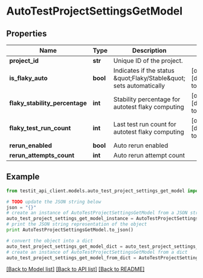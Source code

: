 # AutoTestProjectSettingsGetModel


## Properties
Name | Type | Description | Notes
------------ | ------------- | ------------- | -------------
**project_id** | **str** | Unique ID of the project. | 
**is_flaky_auto** | **bool** | Indicates if the status \&quot;Flaky/Stable\&quot; sets automatically | [optional] [default to False]
**flaky_stability_percentage** | **int** | Stability percentage for autotest flaky computing | [optional] [default to 100]
**flaky_test_run_count** | **int** | Last test run count for autotest flaky computing | [optional] [default to 100]
**rerun_enabled** | **bool** | Auto rerun enabled | 
**rerun_attempts_count** | **int** | Auto rerun attempt count | 

## Example

```python
from testit_api_client.models.auto_test_project_settings_get_model import AutoTestProjectSettingsGetModel

# TODO update the JSON string below
json = "{}"
# create an instance of AutoTestProjectSettingsGetModel from a JSON string
auto_test_project_settings_get_model_instance = AutoTestProjectSettingsGetModel.from_json(json)
# print the JSON string representation of the object
print AutoTestProjectSettingsGetModel.to_json()

# convert the object into a dict
auto_test_project_settings_get_model_dict = auto_test_project_settings_get_model_instance.to_dict()
# create an instance of AutoTestProjectSettingsGetModel from a dict
auto_test_project_settings_get_model_from_dict = AutoTestProjectSettingsGetModel.from_dict(auto_test_project_settings_get_model_dict)
```
[[Back to Model list]](../README.md#documentation-for-models) [[Back to API list]](../README.md#documentation-for-api-endpoints) [[Back to README]](../README.md)


